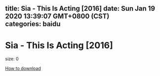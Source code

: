 
title: Sia - This Is Acting [2016]
date: Sun Jan 19 2020 13:39:07 GMT+0800 (CST)    
categories: baidu
---

# Sia - This Is Acting [2016]
size: 0
 
 

[How to download](https://bpcam.bemobtrk.com/go/2ceec3aa-1ca2-46d6-b9ff-aaa5c184517c?jno=1320)